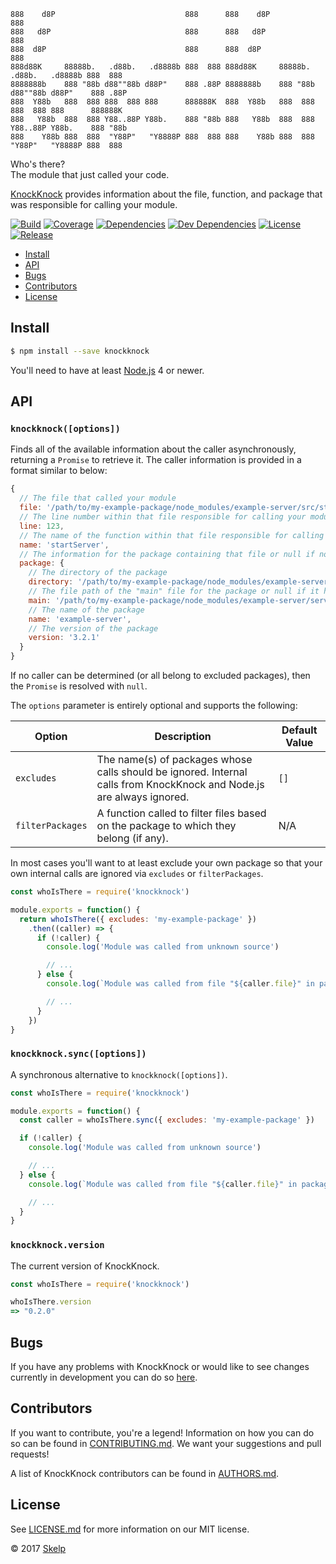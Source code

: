     888    d8P                             888      888    d8P                             888
    888   d8P                              888      888   d8P                              888
    888  d8P                               888      888  d8P                               888
    888d88K     88888b.   .d88b.   .d8888b 888  888 888d88K     88888b.   .d88b.   .d8888b 888  888
    8888888b    888 "88b d88""88b d88P"    888 .88P 8888888b    888 "88b d88""88b d88P"    888 .88P
    888  Y88b   888  888 888  888 888      888888K  888  Y88b   888  888 888  888 888      888888K
    888   Y88b  888  888 Y88..88P Y88b.    888 "88b 888   Y88b  888  888 Y88..88P Y88b.    888 "88b
    888    Y88b 888  888  "Y88P"   "Y8888P 888  888 888    Y88b 888  888  "Y88P"   "Y8888P 888  888

Who's there?  
The module that just called your code.

[KnockKnock](https://github.com/Skelp/knockknock) provides information about the file, function, and package that was
responsible for calling your module.

[![Build](https://img.shields.io/travis/Skelp/knockknock/develop.svg?style=flat-square)](https://travis-ci.org/Skelp/knockknock)
[![Coverage](https://img.shields.io/coveralls/Skelp/knockknock/develop.svg?style=flat-square)](https://coveralls.io/github/Skelp/knockknock)
[![Dependencies](https://img.shields.io/david/Skelp/knockknock.svg?style=flat-square)](https://david-dm.org/Skelp/knockknock)
[![Dev Dependencies](https://img.shields.io/david/dev/Skelp/knockknock.svg?style=flat-square)](https://david-dm.org/Skelp/knockknock#info=devDependencies)
[![License](https://img.shields.io/npm/l/knockknock.svg?style=flat-square)](https://github.com/Skelp/knockknock/blob/master/LICENSE.md)
[![Release](https://img.shields.io/npm/v/knockknock.svg?style=flat-square)](https://www.npmjs.com/package/knockknock)

* [Install](#install)
* [API](#api)
* [Bugs](#bugs)
* [Contributors](#contributors)
* [License](#license)

## Install

``` bash
$ npm install --save knockknock
```

You'll need to have at least [Node.js](https://nodejs.org) 4 or newer.

## API

### `knockknock([options])`

Finds all of the available information about the caller asynchronously, returning a `Promise` to retrieve it. The caller
information is provided in a format similar to below:

``` javascript
{
  // The file that called your module
  file: '/path/to/my-example-package/node_modules/example-server/src/start.js',
  // The line number within that file responsible for calling your module
  line: 123,
  // The name of the function within that file responsible for calling your module (or "<anonymous>" where appropriate)
  name: 'startServer',
  // The information for the package containing that file or null if none could be found
  package: {
    // The directory of the package
    directory: '/path/to/my-example-package/node_modules/example-server',
    // The file path of the "main" file for the package or null if it has none
    main: '/path/to/my-example-package/node_modules/example-server/server.js',
    // The name of the package
    name: 'example-server',
    // The version of the package
    version: '3.2.1'
  }
}
```

If no caller can be determined (or all belong to excluded packages), then the `Promise` is resolved with `null`.

The `options` parameter is entirely optional and supports the following:

| Option           | Description                                                                                                           | Default Value |
| ---------------- | --------------------------------------------------------------------------------------------------------------------- | ------------- |
| `excludes`       | The name(s) of packages whose calls should be ignored. Internal calls from KnockKnock and Node.js are always ignored. | `[]`          |
| `filterPackages` | A function called to filter files based on the package to which they belong (if any).                                 | N/A           |

In most cases you'll want to at least exclude your own package so that your own internal calls are ignored via
`excludes` or `filterPackages`.

``` javascript
const whoIsThere = require('knockknock')

module.exports = function() {
  return whoIsThere({ excludes: 'my-example-package' })
    .then((caller) => {
      if (!caller) {
        console.log('Module was called from unknown source')

        // ...
      } else {
        console.log(`Module was called from file "${caller.file}" in package "${caller.package ? caller.package.name : '<unknown>'}"`)

        // ...
      }
    })
}
```

### `knockknock.sync([options])`

A synchronous alternative to `knockknock([options])`.

``` javascript
const whoIsThere = require('knockknock')

module.exports = function() {
  const caller = whoIsThere.sync({ excludes: 'my-example-package' })

  if (!caller) {
    console.log('Module was called from unknown source')

    // ...
  } else {
    console.log(`Module was called from file "${caller.file}" in package "${caller.package ? caller.package.name : '<unknown>'}"`)

    // ...
  }
}
```

### `knockknock.version`

The current version of KnockKnock.

``` javascript
const whoIsThere = require('knockknock')

whoIsThere.version
=> "0.2.0"
```

## Bugs

If you have any problems with KnockKnock or would like to see changes currently in development you can do so
[here](https://github.com/Skelp/knockknock/issues).

## Contributors

If you want to contribute, you're a legend! Information on how you can do so can be found in
[CONTRIBUTING.md](https://github.com/Skelp/knockknock/blob/master/CONTRIBUTING.md). We want your suggestions and pull
requests!

A list of KnockKnock contributors can be found in
[AUTHORS.md](https://github.com/Skelp/knockknock/blob/master/AUTHORS.md).

## License

See [LICENSE.md](https://github.com/Skelp/knockknock/raw/master/LICENSE.md) for more information on our MIT license.

© 2017 [Skelp](https://skelp.io)
<img align="right" width="16" height="16" src="https://cdn.rawgit.com/Skelp/skelp-branding/master/assets/logo/base/skelp-logo-16x16.png">
